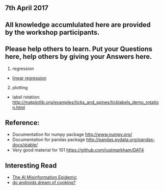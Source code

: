 ## 7th April 2017

## All knowledge accumlulated here are provided by the workshop participants.

## Please help others to learn. Put your **Questions** here, help others by giving your **Answers** here.
1. regression
  - [linear regression](http://nbviewer.jupyter.org/github/justmarkham/DAT4/blob/master/notebooks/08_linear_regression.ipynb)
2. plotting
  - label rotation: http://matplotlib.org/examples/ticks_and_spines/ticklabels_demo_rotation.html

## Reference:
- Documentation for numpy package http://www.numpy.org/ 
- Documentation for pandas package http://pandas.pydata.org/pandas-docs/stable/
- Very good material for 101 https://github.com/justmarkham/DAT4

## Interesting Read
- [The AI Misinformation Epidemic](http://approximatelycorrect.com/2017/03/28/the-ai-misinformation-epidemic/)
- [do androids dream of cooking?](https://gist.github.com/nylki/1efbaa36635956d35bcc)
